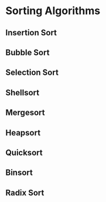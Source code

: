 # Sorting Algorithms

## Insertion Sort

## Bubble Sort

## Selection Sort

## Shellsort

## Mergesort

## Heapsort

## Quicksort

## Binsort

## Radix Sort
